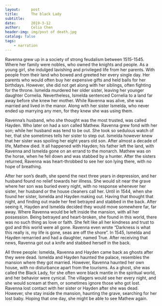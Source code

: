 ```yaml
---
layout:     post
title:      The black Lady
subtitle:   
date:       2019-3-12
author:     Celia Chen
header-img: img/post of death.jpg
catalog: false
tags:
    - narration
---
```


Ravenna grew up in a society of strong feudalism between 1515-1545. Where her family were nobles, who owned the knights and people. As a young girl, she indulged lavishing and privileged life from her parents. With people from their land who bowed and greeted her every single day. Her parents who would often buy her expensive gifts and held balls for her birthdays. However, she did not get along with her siblings, often fighting for the throne. Ismelda murdered her older sister, leaving her younger daughter Cornelia. Nevertheless, Ismelda sentenced Cornelia to a land far away before she knew her mother. While Ravenna was alive, she was married and lived in the manor. Along with her sister Ismelda, who never ended up marrying any men, for they knew she was using them.



Ravenna’s husband, who she thought was the most trusted, was called Hayden. Who later on had a son called Mathew. Ravenna grew fond with her son; while her husband was tend to be out. She took so sedulous watch of her, that she sometimes tells her sister to step out. Ismelda however knew that her sister was spoiling her eight years old son. After almost a decade of life, Mathew died. It all happened with Hayden; his father left the land, with Ravenna and Ismelda gone on an errand to the monarch. Mathew was on the horse, when he fell down and was stabbed by a hunter. After the sisters returned, Ravenna was heart-throbbed to see her son lying there, with no hope of breathing.




After her son’s death, she spend the next three years in depression, and her husband found no relief towards her illness. She would sit near the grave where her son was buried every night, with no response whenever her sister, her husband or the house cleaners call her. Until in 1544, when she found her sister, Ismelda and Hayden making out. Having that thought that night, and finding out made her feel betrayed and stabbed in the back. After seeing it, Hayden and Ismelda decided they would move somewhere far, far away. Where Ravenna would be left inside the mansion, with all her possession.
Being betrayed and heart-broken, she found in this world, there was no such thing as love or faith. She felt like all her kindness and trust to god and this world were all gone. Ravenna even wrote “Darkness is what this really is, my life is gone, seas are off the shore”. In 1545, Ismelda and Hayden remarried and had a daughter, named True. After receiving that news, Ravenna got out a knife and stabbed herself in the back.




All three people: Ismelda, Ravenna and Hayden came back as ghosts after they were dead. Ismelda and Hayden haunted the palace, resembles the mansion where they got married. However, Ravenna haunted her own house, with no disturbance apart from the tourisms. As a ghost, she was called the Black Lady, for she often wore black mantle in the spiritual world, and her behavior were cynical. The villagers would see her every night, and she would scream at them, or sometimes ignore those who got lost. Ravenna lost contact with her sister or Hayden after she was dead. However, she stay inside the mansion, haunting the grave, searching for her lost baby. Hoping that one day, she might be able to see Mathew again.
